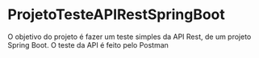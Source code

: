 # ProjetoTesteAPIRestSpringBoot
O objetivo do projeto é fazer um teste simples da API Rest, de um projeto Spring Boot.
O teste da API é feito pelo Postman
